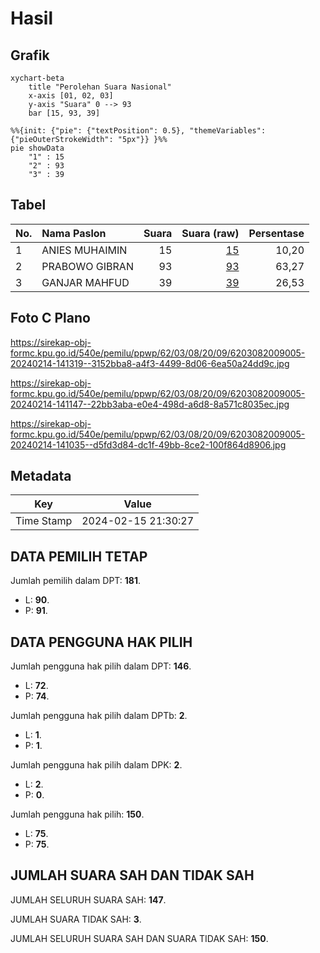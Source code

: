 # Hasil

## Grafik

```mermaid
xychart-beta
    title "Perolehan Suara Nasional"
    x-axis [01, 02, 03]
    y-axis "Suara" 0 --> 93
    bar [15, 93, 39]
```

```mermaid
%%{init: {"pie": {"textPosition": 0.5}, "themeVariables": {"pieOuterStrokeWidth": "5px"}} }%%
pie showData
    "1" : 15
    "2" : 93
    "3" : 39
```

## Tabel

| No. | Nama Paslon    | Suara | Suara (raw) | Persentase |
|:--- |:-------------- | -----:| -----------:| ----------:|
| 1   | ANIES MUHAIMIN | 15    | [15][p-1]   | 10,20      |
| 2   | PRABOWO GIBRAN | 93    | [93][p-2]   | 63,27      |
| 3   | GANJAR MAHFUD  | 39    | [39][p-3]   | 26,53      |


[p-1]: https://github.com/gigit-pemilu/pemilu-2024/blob/main/pilpres/hitung-suara/sub/62-kalimantan-tengah/sub/03-kapuas/sub/08-basarang/sub/2009-basarang-jaya/sub/005-tps/sub/paslon-1.txt
[p-2]: https://github.com/gigit-pemilu/pemilu-2024/blob/main/pilpres/hitung-suara/sub/62-kalimantan-tengah/sub/03-kapuas/sub/08-basarang/sub/2009-basarang-jaya/sub/005-tps/sub/paslon-2.txt
[p-3]: https://github.com/gigit-pemilu/pemilu-2024/blob/main/pilpres/hitung-suara/sub/62-kalimantan-tengah/sub/03-kapuas/sub/08-basarang/sub/2009-basarang-jaya/sub/005-tps/sub/paslon-3.txt

## Foto C Plano

https://sirekap-obj-formc.kpu.go.id/540e/pemilu/ppwp/62/03/08/20/09/6203082009005-20240214-141319--3152bba8-a4f3-4499-8d06-6ea50a24dd9c.jpg

https://sirekap-obj-formc.kpu.go.id/540e/pemilu/ppwp/62/03/08/20/09/6203082009005-20240214-141147--22bb3aba-e0e4-498d-a6d8-8a571c8035ec.jpg

https://sirekap-obj-formc.kpu.go.id/540e/pemilu/ppwp/62/03/08/20/09/6203082009005-20240214-141035--d5fd3d84-dc1f-49bb-8ce2-100f864d8906.jpg


## Metadata

| Key        | Value               |
| ---------- | ------------------- |
| Time Stamp | 2024-02-15 21:30:27 |


## DATA PEMILIH TETAP

Jumlah pemilih dalam DPT: **181**.
 * L: **90**.
 * P: **91**.

## DATA PENGGUNA HAK PILIH

Jumlah pengguna hak pilih dalam DPT: **146**.
 * L: **72**.
 * P: **74**.

Jumlah pengguna hak pilih dalam DPTb: **2**.
 * L: **1**.
 * P: **1**.

Jumlah pengguna hak pilih dalam DPK: **2**.
 * L: **2**.
 * P: **0**.

Jumlah pengguna hak pilih: **150**.
 * L: **75**.
 * P: **75**.

## JUMLAH SUARA SAH DAN TIDAK SAH

JUMLAH SELURUH SUARA SAH: **147**.

JUMLAH SUARA TIDAK SAH: **3**.

JUMLAH SELURUH SUARA SAH DAN SUARA TIDAK SAH: **150**.


